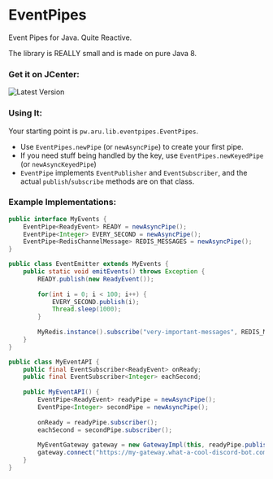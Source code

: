 # EventPipes
Event Pipes for Java. Quite Reactive.

The library is REALLY small and is made on pure Java 8.

### Get it on JCenter:

![Latest Version](https://api.bintray.com/packages/adriantodt/maven/eventpipes/images/download.svg)

### Using It:

Your starting point is `pw.aru.lib.eventpipes.EventPipes`.

- Use `EventPipes.newPipe` (or `newAsyncPipe`) to create your first pipe.
- If you need stuff being handled by the key, use `EventPipes.newKeyedPipe` (or `newAsyncKeyedPipe`)
- `EventPipe` implements `EventPublisher` and `EventSubscriber`, and the actual `publish`/`subscribe` methods are on that class.

### Example Implementations:

```java
public interface MyEvents {
    EventPipe<ReadyEvent> READY = newAsyncPipe();
    EventPipe<Integer> EVERY_SECOND = newAsyncPipe();
    EventPipe<RedisChannelMessage> REDIS_MESSAGES = newAsyncPipe();
}

public class EventEmitter extends MyEvents {
    public static void emitEvents() throws Exception {
        READY.publish(new ReadyEvent());
        
        for(int i = 0; i < 100; i++) {
            EVERY_SECOND.publish(i);
            Thread.sleep(1000);
        }
        
        MyRedis.instance().subscribe("very-important-messages", REDIS_MESSAGES::publish);
    }
}

public class MyEventAPI {
    public final EventSubscriber<ReadyEvent> onReady;
    public final EventSubscriber<Integer> eachSecond;
    
    public MyEventAPI() {
        EventPipe<ReadyEvent> readyPipe = newAsyncPipe();
        EventPipe<Integer> secondPipe = newAsyncPipe();
        
        onReady = readyPipe.subscriber();
        eachSecond = secondPipe.subscriber();
        
        MyEventGateway gateway = new GatewayImpl(this, readyPipe.publisher(), eachSecond.publisher());
        gateway.connect("https://my-gateway.what-a-cool-discord-bot.com/v6/");
    }
}
```